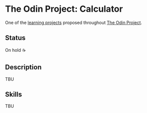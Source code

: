 # The Odin Project: Calculator

One of the [learning projects](https://www.theodinproject.com/lessons/foundations-calculator) proposed throughout [The Odin Project](https://www.theodinproject.com/).

## Status

On hold ☕

## Description

TBU

## Skills

TBU

<!--- Preview the project [here](https://monalisanpereira.github.io/odin-calculator/). --->
